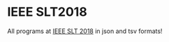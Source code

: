 # IEEE SLT2018

All programs at [IEEE SLT 2018](http://www.slt2018.org/technical-programme/) in json and tsv formats! 

